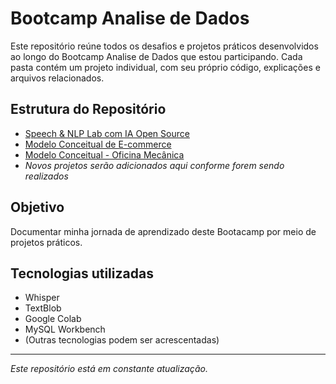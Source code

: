 # Bootcamp Analise de Dados

Este repositório reúne todos os desafios e projetos práticos desenvolvidos ao longo do Bootcamp Analise de Dados que estou participando. Cada pasta contém um projeto individual, com seu próprio código, explicações e arquivos relacionados.


## Estrutura do Repositório

- [Speech & NLP Lab com IA Open Source](Speech_language_nlp_lab)
- [Modelo Conceitual de E-commerce](Projeto_conceitual_BD)
- [Modelo Conceitual - Oficina Mecânica](conceitual_oficina)
- *Novos projetos serão adicionados aqui conforme forem sendo realizados*	


## Objetivo

Documentar minha jornada de aprendizado deste Bootacamp por meio de projetos práticos.


## Tecnologias utilizadas

- Whisper
- TextBlob
- Google Colab 
- MySQL Workbench
- (Outras tecnologias podem ser acrescentadas)


---


*Este repositório está em constante atualização.*

